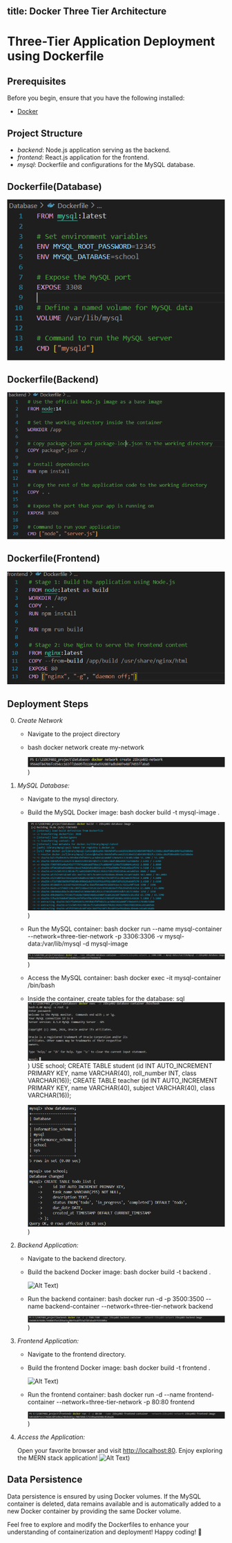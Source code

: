 title: Docker Three Tier Architecture 
---

# Three-Tier Application Deployment using Dockerfile


## Prerequisites

Before you begin, ensure that you have the following installed:

- [Docker](https://www.docker.com/get-started)
  
## Project Structure

- *backend*: Node.js application serving as the backend.
- *frontend*: React.js application for the frontend.
- *mysql*: Dockerfile and configurations for the MySQL database.

## Dockerfile(Database)
![Alt Text](https://raw.githubusercontent.com/DGkapse/DGkapse.github.io/master/images/d1.png)


## Dockerfile(Backend)
![Alt Text](https://raw.githubusercontent.com/DGkapse/DGkapse.github.io/master/images/b1.png)
## Dockerfile(Frontend)
![Alt Text](https://raw.githubusercontent.com/DGkapse/DGkapse.github.io/master/images/f1.png)
## Deployment Steps
0. *Create Network*
   - Navigate to the project directory
   - bash
     docker network create my-network
     
     ![Alt Text](https://raw.githubusercontent.com/DGkapse/DGkapse.github.io/master/images/1.png))
1. *MySQL Database:*

   - Navigate to the mysql directory.
   - Build the MySQL Docker image:
     bash
     docker build -t mysql-image .
     
     ![Alt Text](https://raw.githubusercontent.com/DGkapse/DGkapse.github.io/master/images/2.png))

     
   - Run the MySQL container:
     bash
     docker run --name mysql-container --network=three-tier-network -p 3306:3306 -v mysql-data:/var/lib/mysql -d mysql-image
     
     ![Alt Text](https://raw.githubusercontent.com/DGkapse/DGkapse.github.io/master/images/3.png))
   - Access the MySQL container:
     bash
     docker exec -it mysql-container /bin/bash
     
   - Inside the container, create tables for the database:
     sql
     ![Alt Text](https://raw.githubusercontent.com/DGkapse/DGkapse.github.io/master/images/4.png))
     USE school;
     CREATE TABLE student (id INT AUTO_INCREMENT PRIMARY KEY, name VARCHAR(40), roll_number INT, class VARCHAR(16));
     CREATE TABLE teacher (id INT AUTO_INCREMENT PRIMARY KEY, name VARCHAR(40), subject VARCHAR(40), class VARCHAR(16));
     
     ![Alt Text](https://raw.githubusercontent.com/DGkapse/DGkapse.github.io/master/images/5.png))
2. *Backend Application:*

   - Navigate to the backend directory.
   - Build the backend Docker image:
     bash
     docker build -t backend .
     
     ![Alt Text]([https://raw.githubusercontent.com/DGkapse/DGkapse.github.io/master/images/6.png))
   - Run the backend container:
     bash
     docker run -d -p 3500:3500 --name backend-container --network=three-tier-network backend
     
     ![Alt Text](https://raw.githubusercontent.com/DGkapse/DGkapse.github.io/master/images/7.png))
3. *Frontend Application:*

   - Navigate to the frontend directory.
   - Build the frontend Docker image:
     bash
     docker build -t frontend .
     
     ![Alt Text]([https://raw.githubusercontent.com/DGkapse/DGkapse.github.io/master/images/8.png))
   - Run the frontend container:
     bash
     docker run -d --name frontend-container --network=three-tier-network -p 80:80 frontend
     
     ![Alt Text](https://raw.githubusercontent.com/DGkapse/DGkapse.github.io/master/images/9.png))
4. *Access the Application:*

   Open your favorite browser and visit [http://localhost:80](http://localhost:80). Enjoy exploring the MERN stack application!
   ![Alt Text]([https://raw.githubusercontent.com/DGkapse/DGkapse.github.io/master/images/w.png))

    
## Data Persistence

Data persistence is ensured by using Docker volumes. If the MySQL container is deleted, data remains available and is automatically added to a new Docker container by providing the same Docker volume.

Feel free to explore and modify the Dockerfiles to enhance your understanding of containerization and deployment! Happy coding! 🚀
